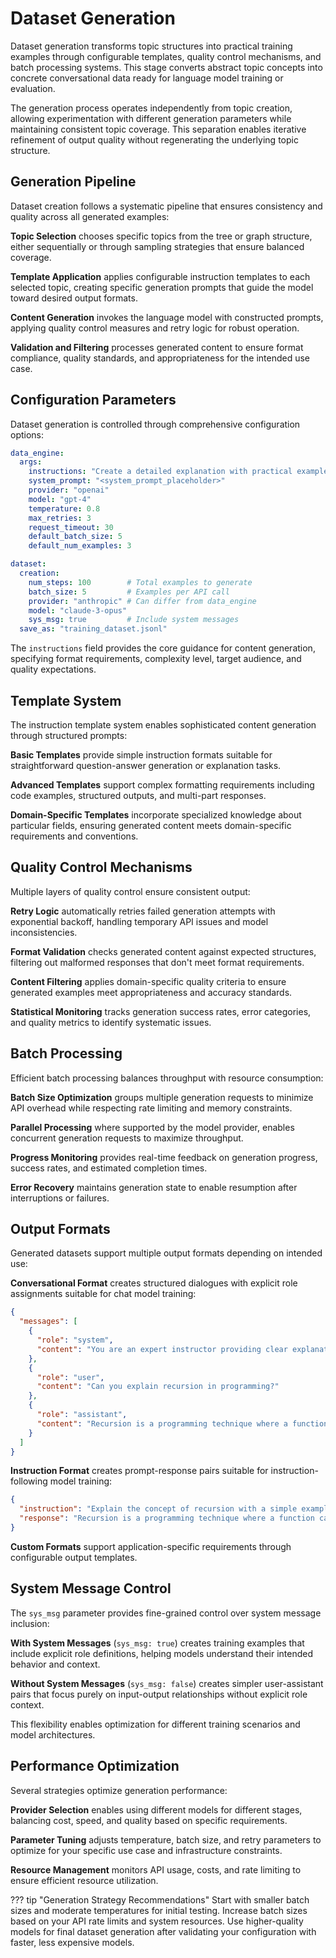 # Dataset Generation

Dataset generation transforms topic structures into practical training examples through configurable templates, quality control mechanisms, and batch processing systems. This stage converts abstract topic concepts into concrete conversational data ready for language model training or evaluation.

The generation process operates independently from topic creation, allowing experimentation with different generation parameters while maintaining consistent topic coverage. This separation enables iterative refinement of output quality without regenerating the underlying topic structure.

## Generation Pipeline

Dataset creation follows a systematic pipeline that ensures consistency and quality across all generated examples:

**Topic Selection** chooses specific topics from the tree or graph structure, either sequentially or through sampling strategies that ensure balanced coverage.

**Template Application** applies configurable instruction templates to each selected topic, creating specific generation prompts that guide the model toward desired output formats.

**Content Generation** invokes the language model with constructed prompts, applying quality control measures and retry logic for robust operation.

**Validation and Filtering** processes generated content to ensure format compliance, quality standards, and appropriateness for the intended use case.

## Configuration Parameters

Dataset generation is controlled through comprehensive configuration options:

```yaml
data_engine:
  args:
    instructions: "Create a detailed explanation with practical examples suitable for intermediate learners."
    system_prompt: "<system_prompt_placeholder>"
    provider: "openai"
    model: "gpt-4"
    temperature: 0.8
    max_retries: 3
    request_timeout: 30
    default_batch_size: 5
    default_num_examples: 3

dataset:
  creation:
    num_steps: 100        # Total examples to generate
    batch_size: 5         # Examples per API call
    provider: "anthropic" # Can differ from data_engine
    model: "claude-3-opus"
    sys_msg: true         # Include system messages
  save_as: "training_dataset.jsonl"
```

The `instructions` field provides the core guidance for content generation, specifying format requirements, complexity level, target audience, and quality expectations.

## Template System

The instruction template system enables sophisticated content generation through structured prompts:

**Basic Templates** provide simple instruction formats suitable for straightforward question-answer generation or explanation tasks.

**Advanced Templates** support complex formatting requirements including code examples, structured outputs, and multi-part responses.

**Domain-Specific Templates** incorporate specialized knowledge about particular fields, ensuring generated content meets domain-specific requirements and conventions.

## Quality Control Mechanisms

Multiple layers of quality control ensure consistent output:

**Retry Logic** automatically retries failed generation attempts with exponential backoff, handling temporary API issues and model inconsistencies.

**Format Validation** checks generated content against expected structures, filtering out malformed responses that don't meet format requirements.

**Content Filtering** applies domain-specific quality criteria to ensure generated examples meet appropriateness and accuracy standards.

**Statistical Monitoring** tracks generation success rates, error categories, and quality metrics to identify systematic issues.

## Batch Processing

Efficient batch processing balances throughput with resource consumption:

**Batch Size Optimization** groups multiple generation requests to minimize API overhead while respecting rate limiting and memory constraints.

**Parallel Processing** where supported by the model provider, enables concurrent generation requests to maximize throughput.

**Progress Monitoring** provides real-time feedback on generation progress, success rates, and estimated completion times.

**Error Recovery** maintains generation state to enable resumption after interruptions or failures.

## Output Formats

Generated datasets support multiple output formats depending on intended use:

**Conversational Format** creates structured dialogues with explicit role assignments suitable for chat model training:

```json
{
  "messages": [
    {
      "role": "system",
      "content": "You are an expert instructor providing clear explanations."
    },
    {
      "role": "user", 
      "content": "Can you explain recursion in programming?"
    },
    {
      "role": "assistant",
      "content": "Recursion is a programming technique where a function calls itself..."
    }
  ]
}
```

**Instruction Format** creates prompt-response pairs suitable for instruction-following model training:

```json
{
  "instruction": "Explain the concept of recursion with a simple example",
  "response": "Recursion is a programming technique where a function calls itself..."
}
```

**Custom Formats** support application-specific requirements through configurable output templates.

## System Message Control

The `sys_msg` parameter provides fine-grained control over system message inclusion:

**With System Messages** (`sys_msg: true`) creates training examples that include explicit role definitions, helping models understand their intended behavior and context.

**Without System Messages** (`sys_msg: false`) creates simpler user-assistant pairs that focus purely on input-output relationships without explicit role context.

This flexibility enables optimization for different training scenarios and model architectures.

## Performance Optimization

Several strategies optimize generation performance:

**Provider Selection** enables using different models for different stages, balancing cost, speed, and quality based on specific requirements.

**Parameter Tuning** adjusts temperature, batch size, and retry parameters to optimize for your specific use case and infrastructure constraints.

**Resource Management** monitors API usage, costs, and rate limiting to ensure efficient resource utilization.

??? tip "Generation Strategy Recommendations"
    Start with smaller batch sizes and moderate temperatures for initial testing. Increase batch sizes based on your API rate limits and system resources. Use higher-quality models for final dataset generation after validating your configuration with faster, less expensive models.